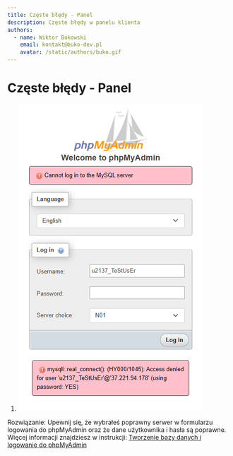 ```yaml
---
title: Częste błędy - Panel
description: Częste błędy w panelu klienta
authors:
  - name: Wiktor Bukowski
    email: kontakt@buko-dev.pl
    avatar: /static/authors/buko.gif
---
```


# Częste błędy - Panel

1. ![Błąd logowania do phpMyAdmin](/static/panel/phpmyadmin_wrong_server.png)

Rozwiązanie: Upewnij się, że wybrałeś poprawny serwer w formularzu logowania do phpMyAdmin oraz że dane użytkownika i hasła są poprawne.  
Więcej informacji znajdziesz w instrukcji: [Tworzenie bazy danych i logowanie do phpMyAdmin](/panel/database/#uwaga-nieprawidłowy-serwer-błąd-logowania)

